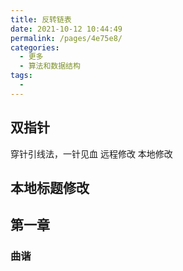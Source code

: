 ```yaml
---
title: 反转链表
date: 2021-10-12 10:44:49
permalink: /pages/4e75e8/
categories:
  - 更多
  - 算法和数据结构
tags:
  - 
---
```


## 双指针
穿针引线法，一针见血
远程修改
本地修改

## 本地标题修改

## 第一章
### 曲谐
